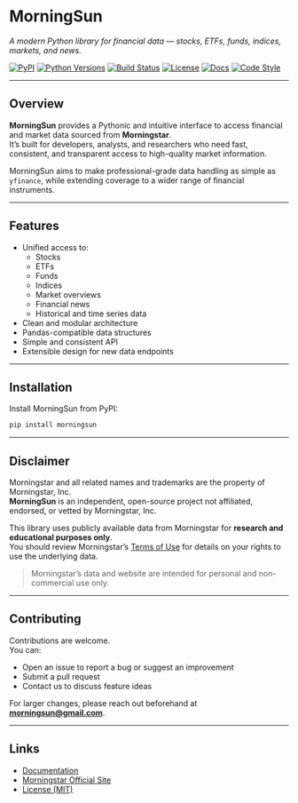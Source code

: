 # MorningSun

*A modern Python library for financial data — stocks, ETFs, funds, indices, markets, and news.*

[![PyPI](https://img.shields.io/pypi/v/morningsun.svg)](https://pypi.org/project/morningsun/)
[![Python Versions](https://img.shields.io/pypi/pyversions/morningsun.svg)](https://pypi.org/project/morningsun/)
[![Build Status](https://github.com/ThomasPiton/MorningSun/actions/workflows/tests.yml/badge.svg)](https://github.com/ThomasPiton/MorningSun/actions)
[![License](https://img.shields.io/badge/license-MIT-green.svg)](https://github.com/ThomasPiton/MorningSun/blob/main/LICENSE)
[![Docs](https://img.shields.io/badge/docs-online-brightgreen.svg)](https://ThomasPiton.github.io/MorningSun/)
[![Code Style](https://img.shields.io/badge/code%20style-black-000000.svg)](https://github.com/psf/black)

---

## Overview

**MorningSun** provides a Pythonic and intuitive interface to access financial and market data sourced from **Morningstar**.  
It’s built for developers, analysts, and researchers who need fast, consistent, and transparent access to high-quality market information.

MorningSun aims to make professional-grade data handling as simple as `yfinance`, while extending coverage to a wider range of financial instruments.

---

## Features

- Unified access to:
  - Stocks  
  - ETFs  
  - Funds  
  - Indices  
  - Market overviews  
  - Financial news  
  - Historical and time series data  
- Clean and modular architecture  
- Pandas-compatible data structures  
- Simple and consistent API  
- Extensible design for new data endpoints  

---

## Installation

Install MorningSun from PyPI:

```bash
pip install morningsun
```

---

## Disclaimer

Morningstar and all related names and trademarks are the property of Morningstar, Inc.  
**MorningSun** is an independent, open-source project not affiliated, endorsed, or vetted by Morningstar, Inc.

This library uses publicly available data from Morningstar for **research and educational purposes only**.  
You should review Morningstar’s [Terms of Use](https://www.morningstar.com/company/terms-of-use) for details on your rights to use the underlying data.

> Morningstar’s data and website are intended for personal and non-commercial use only.

---

## Contributing

Contributions are welcome.  
You can:
- Open an issue to report a bug or suggest an improvement  
- Submit a pull request  
- Contact us to discuss feature ideas  

For larger changes, please reach out beforehand at **morningsun@gmail.com**.

---

## Links

- [Documentation](https://ThomasPiton.github.io/MorningSun/)  
- [Morningstar Official Site](https://www.morningstar.com/)  
- [License (MIT)](https://github.com/ThomasPiton/MorningSun/blob/main/LICENSE)
